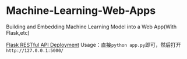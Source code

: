# Machine-Learning-Web-Apps
Building and Embedding Machine Learning Model into a Web App(With Flask,etc)

[Flask RESTful API Deployment](https://www.youtube.com/watch?v=tFjeUtFay_Q)
Usage：直接`python app.py`即可，然后打开`http://127.0.0.1:5000/`
